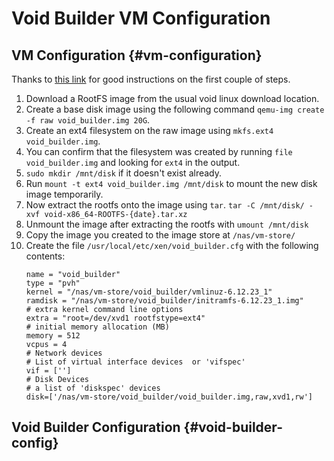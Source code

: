 # Void Builder VM Configuration

## VM Configuration {#vm-configuration}

Thanks to [this link](https://trent.utfs.org/wiki/Void_Linux#Xen_DomU) for good instructions on the first couple of steps.

1.	Download a RootFS image from the usual void linux download location. 
2.	Create a base disk image using the following command `qemu-img create -f raw void_builder.img 20G`.
3.	Create an ext4 filesystem on the raw image using `mkfs.ext4 void_builder.img`.
4.	You can confirm that the filesystem was created by running `file void_builder.img` and looking for `ext4` in the output.
5.	`sudo mkdir /mnt/disk` if it doesn't exist already.
6.	Run `mount -t ext4 void_builder.img /mnt/disk` to mount the new disk image temporarily.
7.	Now extract the rootfs onto the image using `tar`. `tar -C /mnt/disk/ -xvf void-x86_64-ROOTFS-{date}.tar.xz`
8.	Unmount the image after extracting the rootfs with `umount /mnt/disk`
9.	Copy the image you created to the image store at `/nas/vm-store/`
10.	Create the file `/usr/local/etc/xen/void_builder.cfg` with the following contents:
    ```config
    name = "void_builder"
    type = "pvh"
    kernel = "/nas/vm-store/void_builder/vmlinuz-6.12.23_1"
    ramdisk = "/nas/vm-store/void_builder/initramfs-6.12.23_1.img"
    # extra kernel command line options
    extra = "root=/dev/xvd1 rootfstype=ext4"
    # initial memory allocation (MB)
    memory = 512
    vcpus = 4
    # Network devices
    # List of virtual interface devices  or 'vifspec'
    vif = ['']
    # Disk Devices
    # a list of 'diskspec' devices
    disk=['/nas/vm-store/void_builder/void_builder.img,raw,xvd1,rw']
    ```

## Void Builder Configuration {#void-builder-config}
